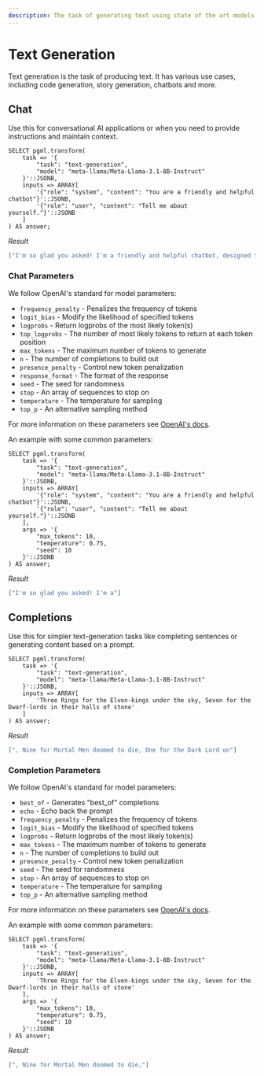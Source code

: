 ```yaml
---
description: The task of generating text using state of the art models.
---
```


# Text Generation

Text generation is the task of producing text. It has various use cases, including code generation, story generation, chatbots and more.

## Chat

Use this for conversational AI applications or when you need to provide instructions and maintain context.

```postgresql
SELECT pgml.transform(
    task => '{
        "task": "text-generation",
        "model": "meta-llama/Meta-Llama-3.1-8B-Instruct"
    }'::JSONB,
    inputs => ARRAY[
        '{"role": "system", "content": "You are a friendly and helpful chatbot"}'::JSONB,
        '{"role": "user", "content": "Tell me about yourself."}'::JSONB
    ]
) AS answer;
```

_Result_

```json
["I'm so glad you asked! I'm a friendly and helpful chatbot, designed to assist and converse with users like you. I'm a large language model, which means I've been trained on a massive dataset of text from various sources, including books, articles, and conversations. Th is training enables me to understand and respond to a wide range of topics and questions.\n\nI'm constantly learning and improving my la nguage processing abilities, so I can become more accurate and helpful over time. My primary goal is to provide accurate and relevant in formation, answer your questions, and engage in productive conversations.\n\nI'm not just limited to answering questions, though! I can  also:\n\n1. Generate text on a given topic or subject\n2. Offer suggestions and recommendations\n3. Summarize lengthy texts or articles\ n4. Translate text from one language to another\n5. Even create stories, poems, or jokes (if you'd like!)\n\nI'm here to help you with a ny questions, concerns, or topics you'd like to discuss. Feel free to ask me anything, and I'll do my best to assist you!"]
```

### Chat Parameters

We follow OpenAI's standard for model parameters:
- `frequency_penalty` - Penalizes the frequency of tokens
- `logit_bias` - Modify the likelihood of specified tokens
- `logprobs` - Return logprobs of the most likely token(s)
- `top_logprobs` - The number of most likely tokens to return at each token position
- `max_tokens` - The maximum number of tokens to generate
- `n` - The number of completions to build out
- `presence_penalty` - Control new token penalization
- `response_format` - The format of the response
- `seed` - The seed for randomness
- `stop` - An array of sequences to stop on
- `temperature` - The temperature for sampling
- `top_p` - An alternative sampling method

For more information on these parameters see [OpenAI's docs](https://platform.openai.com/docs/api-reference/chat).

An example with some common parameters:

```postgresql
SELECT pgml.transform(
    task => '{
        "task": "text-generation",
        "model": "meta-llama/Meta-Llama-3.1-8B-Instruct"
    }'::JSONB,
    inputs => ARRAY[
        '{"role": "system", "content": "You are a friendly and helpful chatbot"}'::JSONB,
        '{"role": "user", "content": "Tell me about yourself."}'::JSONB
    ],
    args => '{
        "max_tokens": 10,
        "temperature": 0.75,
        "seed": 10
    }'::JSONB
) AS answer;
```

_Result_
```json
["I'm so glad you asked! I'm a"]
```

## Completions

Use this for simpler text-generation tasks like completing sentences or generating content based on a prompt.

```postgresql
SELECT pgml.transform(
    task => '{
        "task": "text-generation",
        "model": "meta-llama/Meta-Llama-3.1-8B-Instruct"
    }'::JSONB,
    inputs => ARRAY[
        'Three Rings for the Elven-kings under the sky, Seven for the Dwarf-lords in their halls of stone'
    ]
) AS answer;
```

_Result_

```json
[", Nine for Mortal Men doomed to die, One for the Dark Lord on"]
```

### Completion Parameters

We follow OpenAI's standard for model parameters:
- `best_of` - Generates "best_of" completions
- `echo` - Echo back the prompt
- `frequency_penalty` - Penalizes the frequency of tokens
- `logit_bias` - Modify the likelihood of specified tokens
- `logprobs` - Return logprobs of the most likely token(s)
- `max_tokens` - The maximum number of tokens to generate
- `n` - The number of completions to build out
- `presence_penalty` - Control new token penalization
- `seed` - The seed for randomness
- `stop` - An array of sequences to stop on
- `temperature` - The temperature for sampling
- `top_p` - An alternative sampling method

For more information on these parameters see [OpenAI's docs](https://platform.openai.com/docs/api-reference/completions/create).

An example with some common parameters:

```postgresql
SELECT pgml.transform(
    task => '{
        "task": "text-generation",
        "model": "meta-llama/Meta-Llama-3.1-8B-Instruct"
    }'::JSONB,
    inputs => ARRAY[
        'Three Rings for the Elven-kings under the sky, Seven for the Dwarf-lords in their halls of stone'
    ],
    args => '{
        "max_tokens": 10,
        "temperature": 0.75,
        "seed": 10
    }'::JSONB
) AS answer;
```

_Result_
```json
[", Nine for Mortal Men doomed to die,"]
```
